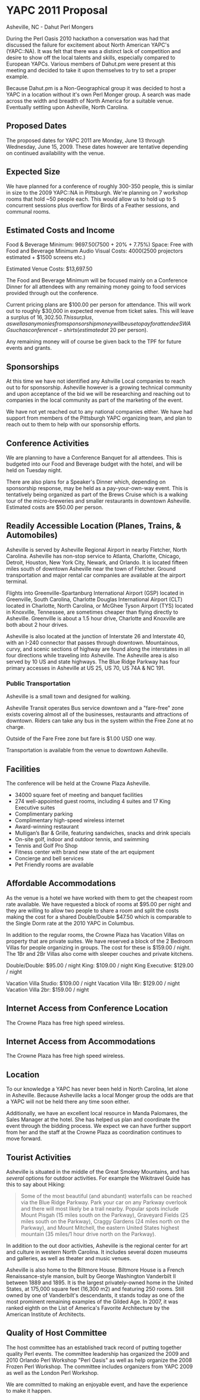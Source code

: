 # YAPC 2011 Proposal

Asheville, NC - Dahut Perl Mongers

During the Perl Oasis 2010 hackathon a conversation was had that
discussed the failure for excitement about North American YAPC's
(YAPC::NA). It was felt that there was a distinct lack of competition
and desire to show off the local talents and skills, especially compared
to European YAPCs. Various members of Dahut.pm were present at this
meeting and decided to take it upon themselves to try to set a proper
example.

Because Dahut.pm is a Non-Geographical group it was decided to host a
YAPC in a location without it's own Perl Monger group. A search was made
across the width and breadth of North America for a suitable venue.
Eventually settling upon Asheville, North Carolina.

## Proposed Dates

The proposed dates for YAPC 2011 are Monday, June 13 through Wednesday,
June 15, 2009. These dates however are tentative depending on continued
availability with the venue.

## Expected Size

We have planned for a conference of roughly 300-350 people, this is
similar in size to the 2009 YAPC::NA in Pittsburgh. We're planning on 7
workshop rooms that hold ~50 people each. This would allow us to hold up
to 5 concurrent sessions plus overflow for Birds of a Feather sessions,
and communal rooms.

## Estimated Costs and Income

Food & Beverage Minimum: $9697.50 ($7500 + 20% + 7.75%)
Space: Free with Food and Beverage Minimum
Audio Visual Costs: $4000 ($2500 projectors estimated + $1500 screens etc.)

Estimated Venue Costs: $13,697.50

The Food and Beverage Minimum will be focused mainly on a Conference
Dinner for all attendees with any remaining money going to food services
provided through out the conference.

Current pricing plans are $100.00 per person for attendance. This will
work out to roughly $30,000 in expected revenue from ticket sales. This
will leave a surplus of $16,302.50. This surplus, as well as any monies
from sponsorship money will be use to pay for attendee SWAG such as
conference t-shirts (estimated at ~$20 per person).

Any remaining money will of course be given back to the TPF for future
events and grants.

## Sponsorships

At this time we have not identified any Ashville Local companies to
reach out to for sponsorship. Asheville however is a growing technical
community and upon acceptance of the bid we will be researching and
reaching out to companies in the local community as part of the
marketing of the event.

We have not yet reached out to any national companies either. We have
had support from members of the Pittsburgh YAPC organizing team, and
plan to reach out to them to help with our sponsorship efforts.

## Conference Activities

We are planning to have a Conference Banquet for all attendees. This is
budgeted into our Food and Beverage budget with the hotel, and will be
held on Tuesday night.

There are also plans for a Speaker's Dinner which, depending on
sponsorship response, may be held as a pay-your-own-way event. This is
tentatively being organized as part of the Brews Cruise which is a
walking tour of the micro-breweries and smaller restaurants in downtown
Asheville. Estimated costs are $50.00 per person. 

## Readily Accessible Location (Planes, Trains, & Automobiles)

Asheville is served by Asheville Regional Airport in nearby Fletcher,
North Carolina. Asheville has non-stop service to Atlanta, Charlotte,
Chicago, Detroit, Houston, New York City, Newark, and Orlando. It is
located fifteen miles south of downtown Asheville near the town of
Fletcher. Ground transportation and major rental car companies are
available at the airport terminal.

Flights into Greenville-Spartanburg International Airport (GSP) located
in Greenville, South Carolina, Charlotte Douglas International Airport
(CLT) located in Charlotte, North Carolina, or McGhee Tyson Airport
(TYS) located in Knoxville, Tennessee, are sometimes cheaper than flying
directly to Asheville. Greenville is about a 1.5 hour drive, Charlotte
and Knoxville are both about 2 hour drives.

Asheville is also located at the junction of Interstate 26 and
Interstate 40, with an I-240 connector that passes through downtown.
Mountainous, curvy, and scenic sections of highway are found along the
interstates in all four directions while traveling into Asheville. The
Asheville area is also served by 10 US and state highways. The Blue
Ridge Parkway has four primary accesses in Asheville at US 25, US 70, US
74A & NC 191.

### Public Transportation

Asheville is a small town and designed for walking. 

Asheville Transit operates Bus service downtown and a "fare-free" zone
exists covering almost all of the businesses, restaurants and
attractions of downtown. Riders can take any bus in the system within
the Free Zone at no charge.

Outside of the Fare Free zone but fare is $1.00 USD one way.

Transportation is available from the venue to downtown Asheville.

## Facilities

The conference will be held at the Crowne Plaza Asheville.

* 34000 square feet of meeting and banquet facilities
* 274 well-appointed guest rooms, including 4 suites and 17 King Executive suites
* Complimentary parking
* Complimentary high-speed wireless internet
* Award-winning restaurant
* Mulligan’s Bar & Grille, featuring sandwiches, snacks and drink specials
* On-site golf, indoor and outdoor tennis, and swimming
* Tennis and Golf Pro Shop
* Fitness center with brand new state of the art equipment
* Concierge and bell services
* Pet Friendly rooms  are available

## Affordable Accommodations

As the venue is a hotel we have worked with them to get the cheapest
room rate available. We have requested a block of rooms at $95.00 per
night and they are willing to allow two people to share a room and split
the costs making the cost for a shared Double/Double $47.50 which is
comparable to the Single Dorm rate at the 2010 YAPC in Columbus.

In addition to the regular rooms, the Crowne Plaza has Vacation Villas
on property that are private suites. We have reserved a block of the 2
Bedroom Villas for people organizing in groups. The cost for these is
$159.00 / night. The 1Br and 2Br Villas also come with sleeper couches
and private kitchens.

Double/Double: $95.00 / night
King: $109.00 / night
King Executive: $129.00 / night

Vacation Villa Studio: $109.00 / night
Vacation Villa 1Br: $129.00 / night
Vacation Villa 2br: $159.00 / night 

## Internet Access from Conference Location

The Crowne Plaza has free high speed wireless.

## Internet Access from Accommodations

The Crowne Plaza has free high speed wireless.

## Location

To our knowledge a YAPC has never been held in North Carolina, let alone
in Asheville. Because Asheville lacks a local Monger group the odds are
that a YAPC will not be held there any time soon either.

Additionally, we have an excellent local resource in Manda Palomares,
the Sales Manager at the hotel. She has helped us plan and coordinate
the event through the bidding process. We expect we can have further
support from her and the staff at the Crowne Plaza as coordination
continues to move forward.

## Tourist Activities

Asheville is situated in the middle of the Great Smokey Mountains, and
has *several* options for outdoor activities. For example the Wikitravel
Guide has this to say about Hiking:

>   Some of the most beautiful (and abundant) waterfalls can be reached via
>   the Blue Ridge Parkway. Park your car on any Parkway overlook and there
>   will most likely be a trail nearby. Popular spots include Mount Pisgah
>   (15 miles south on the Parkway), Graveyard Fields (25 miles south on the
>   Parkway), Craggy Gardens (24 miles north on the Parkway), and Mount
>   Mitchell, the eastern United States highest mountain (35 miles/1 hour
>   drive north on the Parkway).

In addition to the out door activities, Asheville is the regional center
for art and culture in western North Carolina. It includes several dozen
museums and galleries, as well as theater and music venues. 

Asheville is also home to the Biltmore House. Biltmore House is a French
Renaissance-style mansion, built by George Washington Vanderbilt II
between 1889 and 1895. It is the largest privately-owned home in the
United States, at 175,000 square feet (16,300 m2) and featuring 250
rooms. Still owned by one of Vanderbilt's descendants, it stands today
as one of the most prominent remaining examples of the Gilded Age. In
2007, it was ranked eighth on the List of America's Favorite
Architecture by the American Institute of Architects.

## Quality of Host Committee

The host committee has an established track record of putting together
quality Perl events. The committee leadership has organized the 2009 and
2010 Orlando Perl Workshop "Perl Oasis" as well as help organize the
2008 Frozen Perl Workshop. The committee includes organizers from YAPC
2009 as well as the London Perl Workshop.

We are committed to making an enjoyable event, and have the experience
to make it happen.
